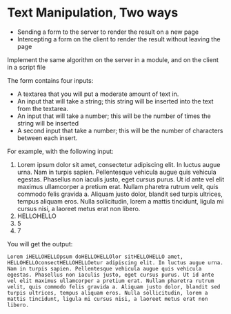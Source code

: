 # Text Manipulation, Two ways

* Sending a form to the server to render the result on a new page
* Intercepting a form on the client to render the result without leaving the page

Implement the same algorithm on the server in a module, and on the client in a script file

The form contains four inputs:  
* A textarea that you will put a moderate amount of text in.  
* An input that will take a string; this string will be inserted into the text from the textarea.  
* An input that will take a number; this will be the number of times the string will be inserted  
* A second input that take a number; this will be the number of characters between each insert.  

For example, with the following input:  
1. Lorem ipsum dolor sit amet, consectetur adipiscing elit. In luctus augue urna. Nam in turpis sapien. Pellentesque vehicula augue quis vehicula egestas. Phasellus non iaculis justo, eget cursus purus. Ut id ante vel elit maximus ullamcorper a pretium erat. Nullam pharetra rutrum velit, quis commodo felis gravida a. Aliquam justo dolor, blandit sed turpis ultrices, tempus aliquam eros. Nulla sollicitudin, lorem a mattis tincidunt, ligula mi cursus nisi, a laoreet metus erat non libero.  
2. HELLOHELLO  
3. 5  
4. 7  

You will get the output:  

`Lorem iHELLOHELLOpsum doHELLOHELLOlor sitHELLOHELLO amet, HELLOHELLOconsectHELLOHELLOetur adipiscing elit. In luctus augue urna. Nam in turpis sapien. Pellentesque vehicula augue quis vehicula egestas. Phasellus non iaculis justo, eget cursus purus. Ut id ante vel elit maximus ullamcorper a pretium erat. Nullam pharetra rutrum velit, quis commodo felis gravida a. Aliquam justo dolor, blandit sed turpis ultrices, tempus aliquam eros. Nulla sollicitudin, lorem a mattis tincidunt, ligula mi cursus nisi, a laoreet metus erat non libero.`  
